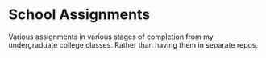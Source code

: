 # School Assignments
Various assignments in various stages of completion from my undergraduate college classes.  Rather than having them in separate repos.
